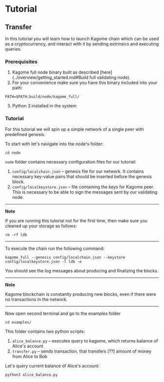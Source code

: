 # Tutorial

## Transfer

In this tutorial you will learn how to launch Kagome chain which can be used as a cryptocurrency, and interact with it by sending extrinsics and executing queries.

### Prerequisites

1. Kagome full node binary built as described [here](../overview/getting_started.md#Build full validating node).
2. For your convenience make sure you have this binary included into your path:
```
PATH=$PATH:build/node/kagome_full/
```
3. Python 3 installed in the system  

### Tutorial

For this tutorial we will spin up a simple network of a single peer with predefined genesis.

To start with let's navigate into the node's folder:

```
cd node
```

`node` folder contains necessary configuration files for our tutorial:

1. `config/localchain.json` – genesis file for our network. It contains necessary key-value pairs that should be inserted before the genesis block.
2. `config/localkeystore.json` – file containing the keys for Kagome peer. This is necessary to be able to sign the messages sent by our validating node. 

---
**Note**

If you are running this tutorial not for the first time, then make sure you cleaned up your storage as follows:
```
rm -rf ldb
```
--- 

To execute the chain run the following command:

`kagome_full --genesis config/localchain.json --keystore config/localkeystore.json -l ldb -e`

You should see the log messages about producing and finalizing the blocks. 

---
**Note**

Kagome blockchain is constantly producing new blocks, even if there were no transactions in the network.

--- 

Now open second terminal and go to the examples folder

`cd examples/`

This folder contains two python scripts:

1. `alice_balance.py` – executes query to kagome, which returns balance of Alice's account
2. `transfer.py` – sends transaction, that transfers [??] amount of money from Alice to Bob

Let's query current balance of Alice's account:

```
python3 alice_balance.py
```
